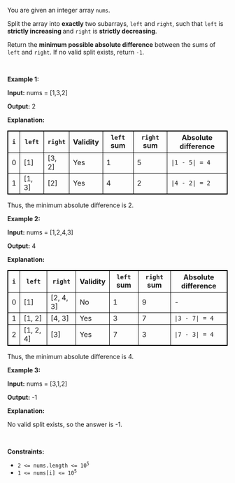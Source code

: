 <p>You are given an integer array <code>nums</code>.</p>

<p>Split the array into <strong>exactly</strong> two <span data-keyword="subarray-nonempty">subarrays</span>, <code>left</code> and <code>right</code>, such that <code>left</code> is <strong><span data-keyword="strictly-increasing-array">strictly increasing</span> </strong> and <code>right</code> is <strong><span data-keyword="strictly-decreasing-array">strictly decreasing</span></strong>.</p>

<p>Return the <strong>minimum possible absolute difference</strong> between the sums of <code>left</code> and <code>right</code>. If no valid split exists, return <code>-1</code>.</p>

<p>&nbsp;</p>
<p><strong class="example">Example 1:</strong></p>

<div class="example-block">
<p><strong>Input:</strong> <span class="example-io">nums = [1,3,2]</span></p>

<p><strong>Output:</strong> <span class="example-io">2</span></p>

<p><strong>Explanation:</strong></p>

<table style="border: 1px solid black;">
	<thead>
		<tr>
			<th style="border: 1px solid black;"><code>i</code></th>
			<th style="border: 1px solid black;"><code>left</code></th>
			<th style="border: 1px solid black;"><code>right</code></th>
			<th style="border: 1px solid black;">Validity</th>
			<th style="border: 1px solid black;"><code>left</code> sum</th>
			<th style="border: 1px solid black;"><code>right</code> sum</th>
			<th style="border: 1px solid black;">Absolute difference</th>
		</tr>
	</thead>
	<tbody>
		<tr>
			<td style="border: 1px solid black;">0</td>
			<td style="border: 1px solid black;">[1]</td>
			<td style="border: 1px solid black;">[3, 2]</td>
			<td style="border: 1px solid black;">Yes</td>
			<td style="border: 1px solid black;">1</td>
			<td style="border: 1px solid black;">5</td>
			<td style="border: 1px solid black;"><code>|1 - 5| = 4</code></td>
		</tr>
		<tr>
			<td style="border: 1px solid black;">1</td>
			<td style="border: 1px solid black;">[1, 3]</td>
			<td style="border: 1px solid black;">[2]</td>
			<td style="border: 1px solid black;">Yes</td>
			<td style="border: 1px solid black;">4</td>
			<td style="border: 1px solid black;">2</td>
			<td style="border: 1px solid black;"><code>|4 - 2| = 2</code></td>
		</tr>
	</tbody>
</table>

<p>Thus, the minimum absolute difference is 2.</p>
</div>

<p><strong class="example">Example 2:</strong></p>

<div class="example-block">
<p><strong>Input:</strong> <span class="example-io">nums = [1,2,4,3]</span></p>

<p><strong>Output:</strong> <span class="example-io">4</span></p>

<p><strong>Explanation:</strong></p>

<table style="border: 1px solid black;">
	<thead>
		<tr>
			<th style="border: 1px solid black;"><code>i</code></th>
			<th style="border: 1px solid black;"><code>left</code></th>
			<th style="border: 1px solid black;"><code>right</code></th>
			<th style="border: 1px solid black;">Validity</th>
			<th style="border: 1px solid black;"><code>left</code> sum</th>
			<th style="border: 1px solid black;"><code>right</code> sum</th>
			<th style="border: 1px solid black;">Absolute difference</th>
		</tr>
	</thead>
	<tbody>
		<tr>
			<td style="border: 1px solid black;">0</td>
			<td style="border: 1px solid black;">[1]</td>
			<td style="border: 1px solid black;">[2, 4, 3]</td>
			<td style="border: 1px solid black;">No</td>
			<td style="border: 1px solid black;">1</td>
			<td style="border: 1px solid black;">9</td>
			<td style="border: 1px solid black;">-</td>
		</tr>
		<tr>
			<td style="border: 1px solid black;">1</td>
			<td style="border: 1px solid black;">[1, 2]</td>
			<td style="border: 1px solid black;">[4, 3]</td>
			<td style="border: 1px solid black;">Yes</td>
			<td style="border: 1px solid black;">3</td>
			<td style="border: 1px solid black;">7</td>
			<td style="border: 1px solid black;"><code>|3 - 7| = 4</code></td>
		</tr>
		<tr>
			<td style="border: 1px solid black;">2</td>
			<td style="border: 1px solid black;">[1, 2, 4]</td>
			<td style="border: 1px solid black;">[3]</td>
			<td style="border: 1px solid black;">Yes</td>
			<td style="border: 1px solid black;">7</td>
			<td style="border: 1px solid black;">3</td>
			<td style="border: 1px solid black;"><code>|7 - 3| = 4</code></td>
		</tr>
	</tbody>
</table>

<p>Thus, the minimum absolute difference is 4.</p>
</div>

<p><strong class="example">Example 3:</strong></p>

<div class="example-block">
<p><strong>Input:</strong> <span class="example-io">nums = [3,1,2]</span></p>

<p><strong>Output:</strong> <span class="example-io">-1</span></p>

<p><strong>Explanation:</strong></p>

<p>No valid split exists, so the answer is -1.</p>
</div>

<p>&nbsp;</p>
<p><strong>Constraints:</strong></p>

<ul>
	<li><code>2 &lt;= nums.length &lt;= 10<sup>5</sup></code></li>
	<li><code>1 &lt;= nums[i] &lt;= 10<sup>5</sup></code></li>
</ul>
